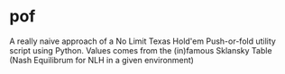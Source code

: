 # pof
A really naive approach of a No Limit Texas Hold'em Push-or-fold utility script using Python.
Values comes from the (in)famous Sklansky Table (Nash Equilibrum for NLH in a given environment)
